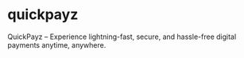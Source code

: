 # quickpayz
QuickPayz – Experience lightning-fast, secure, and hassle-free digital payments anytime, anywhere.
